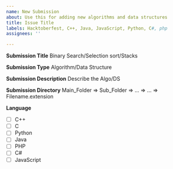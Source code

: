 ```yaml
---
name: New Submission
about: Use this for adding new algorithms and data structures
title: Issue Title
labels: Hacktoberfest, C++, Java, JavaScript, Python, C#, php
assignees: ''

---
```


**Submission Title**
Binary Search/Selection sort/Stacks

**Submission Type**
Algorithm/Data Structure

**Submission Description**
Describe the Algo/DS

**Submission Directory**
Main_Folder => Sub_Folder => ... => ... => Filename.extension

**Language**

- [ ]  C++
- [ ]  C 
- [ ]  Python
- [ ] Java 
- [ ] PHP
- [ ] C#
- [ ] JavaScript
